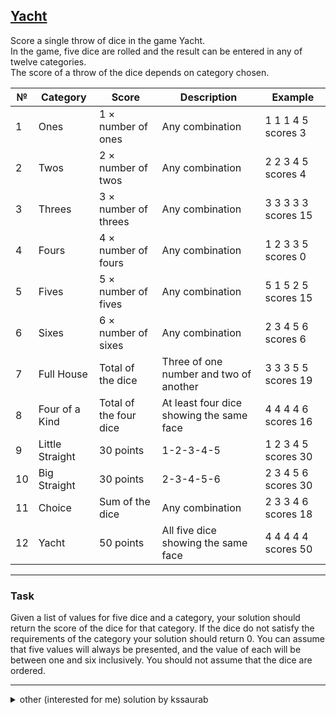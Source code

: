 ## [Yacht](https://exercism.io/tracks/java/exercises/yacht "link to exercism")
Score a single throw of dice in the game Yacht.  
In the game, five dice are rolled and the result can be entered in any of twelve categories.  
The score of a throw of the dice depends on category chosen.


№   | Category       |	Score                  |	Description                              |	Example
----|--------------  | ---------------------- | ---------------------------------------- | ---------------
 1  |Ones	           | 1 × number of ones	    | Any combination	                         |1 1 1 4 5 scores 3
 2  |Twos	           | 2 × number of twos	    | Any combination	                         |2 2 3 4 5 scores 4
 3  |Threes	         | 3 × number of threes	  | Any combination	                         |3 3 3 3 3 scores 15
 4  |Fours	          | 4 × number of fours	   | Any combination	                         |1 2 3 3 5 scores 0
 5  |Fives	          | 5 × number of fives	   | Any combination	                         |5 1 5 2 5 scores 15
 6  |Sixes	          | 6 × number of sixes	   | Any combination	                         |2 3 4 5 6 scores 6
 7  |Full House      | Total of the dice	     | Three of one number and two of another   |3 3 3 5 5 scores 19
 8  |Four of a Kind  | Total of the four dice | At least four dice showing the same face |4 4 4 4 6 scores 16
 9  |Little Straight | 30 points	             | 1-2-3-4-5	                               |1 2 3 4 5 scores 30
10  |Big Straight    | 30 points          	   | 2-3-4-5-6                                |2 3 4 5 6 scores 30
11  |Choice          | Sum of the dice	       | Any combination	                         |2 3 3 4 6 scores 18
12  |Yacht	          | 50 points	             | All five dice showing the same face	     |4 4 4 4 4 scores 50
***
### Task
Given a list of values for five dice and a category, your solution should return the score of the dice for that category.
If the dice do not satisfy the requirements of the category your solution should return 0. 
You can assume that five values will always be presented, and the value of each will be between one and six inclusively. 
You should not assume that the dice are ordered.
***
<details>
<summary>other (interested for me) solution by kssaurab</summary>

```java
 
import java.util.*;
import java.util.stream.*;

class Yacht {

    private int s = 0;

    Yacht(int[] dice, YachtCategory yachtCategory) {

        HashMap<Integer, Integer> countMap = new HashMap<Integer, Integer>();
        for(int elem: dice) countMap.put(elem, countMap.getOrDefault(elem, 0) + 1);
        List<Integer> keys = countMap.keySet().stream().collect(Collectors.toList());
        switch(yachtCategory){
            case ONES:
                s = countMap.getOrDefault(1, 0);
                break;
            case TWOS:
                s = countMap.getOrDefault(2, 0) * 2;
                break;
            case THREES:
                s = countMap.getOrDefault(3, 0) * 3;
                break;
            case FOURS:
                s = countMap.getOrDefault(4, 0) * 4;
                break;
            case FIVES:
                s = countMap.getOrDefault(5, 0) * 5;
                break;
            case SIXES:
                s = countMap.getOrDefault(6, 0) * 6;
                break;
            case FULL_HOUSE:
                if(countMap.size() == 2 &&
                    countMap.values().stream().filter(x-> x!=2 && x!=3).collect(Collectors.toList()).size()==0)
                  for(int elem: dice) s = s + elem;
                break;
            case FOUR_OF_A_KIND:
                if(countMap.values().stream().filter(x-> x>=4).collect(Collectors.toList()).size()==1){
                    if(countMap.get(keys.get(0)) >= 4) s = 4 * keys.get(0);
                    else s = 4 * keys.get(1);
                }
                break;
            case LITTLE_STRAIGHT:
                List<Integer> keys2 = new ArrayList<Integer>(Arrays.asList(1, 2, 3, 4, 5));
                keys2.removeAll(keys);
                if(keys2.size() == 0) s = 30;
                break;
            case BIG_STRAIGHT:
                List<Integer> keys3 = new ArrayList<Integer>(Arrays.asList(2, 3, 4, 5, 6));
                keys3.removeAll(keys);
                if(keys3.size() == 0) s = 30;
                break;
            case CHOICE:
                for(int elem: dice) s+= elem;
                break;
            case YACHT:
                if(keys.size() == 1) s = 50;
                break;
        }
    }

    int score() {
        return s;
    }
}
```
</details>

